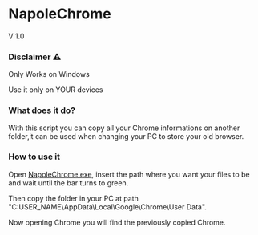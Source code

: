 # NapoleChrome
V 1.0

### Disclaimer ⚠️

Only Works on Windows

Use it only on YOUR devices

### What does it do?

With this script you can copy all your Chrome informations on another folder,it can be used when changing your PC to store your old browser.

### How to use it

Open [NapoleChrome.exe](), insert the path where you want your files to be and wait until the bar turns to green.

Then copy the folder in your PC at path "C:USER_NAME\AppData\Local\Google\Chrome\User Data".


Now opening Chrome you will find the previously copied Chrome.

